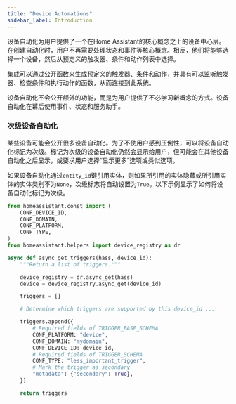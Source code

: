 ```yaml
---
title: "Device Automations"
sidebar_label: Introduction
---
```

设备自动化为用户提供了一个在Home Assistant的核心概念之上的设备中心层。在创建自动化时，用户不再需要处理状态和事件等核心概念。相反，他们将能够选择一个设备，然后从预定义的触发器、条件和动作列表中选择。

集成可以通过公开函数来生成预定义的触发器、条件和动作，并具有可以监听触发器、检查条件和执行动作的函数，从而连接到此系统。

设备自动化不会公开额外的功能，而是为用户提供了不必学习新概念的方式。设备自动化在幕后使用事件、状态和服务助手。

### 次级设备自动化

某些设备可能会公开很多设备自动化。为了不使用户感到压倒性，可以将设备自动化标记为次级。标记为次级的设备自动化仍然会显示给用户，但可能会在其他设备自动化之后显示，或要求用户选择“显示更多”选项或类似选项。

如果设备自动化通过`entity_id`键引用实体，则如果所引用的实体隐藏或所引用实体的实体类别不为`None`，次级标志将自动设置为`True`。以下示例显示了如何将设备自动化标记为次级。

```python
from homeassistant.const import (
    CONF_DEVICE_ID,
    CONF_DOMAIN,
    CONF_PLATFORM,
    CONF_TYPE,
)
from homeassistant.helpers import device_registry as dr

async def async_get_triggers(hass, device_id):
    """Return a list of triggers."""

    device_registry = dr.async_get(hass)
    device = device_registry.async_get(device_id)

    triggers = []

    # Determine which triggers are supported by this device_id ...

    triggers.append({
        # Required fields of TRIGGER_BASE_SCHEMA
        CONF_PLATFORM: "device",
        CONF_DOMAIN: "mydomain",
        CONF_DEVICE_ID: device_id,
        # Required fields of TRIGGER_SCHEMA
        CONF_TYPE: "less_important_trigger",
        # Mark the trigger as secondary
        "metadata": {"secondary": True},
    })

    return triggers
```
